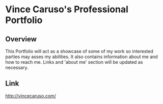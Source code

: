 # Vince Caruso's Professional Portfolio

## Overview

This Portfolio will act as a showcase of some of my work so interested parties may asses my abilities. It also contains information about me and how to reach me. Links and 'about me' section will be updated as necessary. 

## Link
http://vincecaruso.com/
